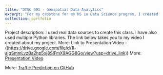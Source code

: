 ```yaml
---
title: "DTSC 691 - Geospatial Data Analytics"
excerpt: "For my capstone for my MS in Data Science program, I created a Geospatial Data Analytics course using Python libraries"
collection: portfolio
---
```


Project description: I used real data sources to create this class. I have also used multiple Python libraries. The link below takes you to my video I created about my project. 
More: Link to Presentation Video - ((https://drive.google.com/file/d/1l-ajqSmmLvzBa2hp5oj8SlFmX9AGG8Go/view?usp=drive_link))
More: [Presentation Video](https://drive.google.com/file/d/1l-ajqSmmLvzBa2hp5oj8SlFmX9AGG8Go/view?usp=drive_link)


More: [Traffic Prediction on GitHub](https://github.com/maggiewolff/graduate-studies/tree/main/Traffic-Prediction)
